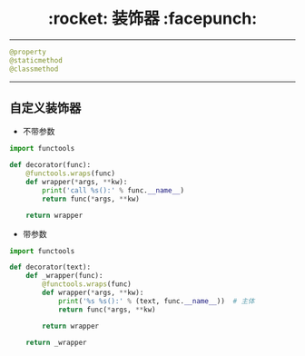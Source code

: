 <h1 align = "center">:rocket: 装饰器 :facepunch:</h1>

---
```python
@property
@staticmethod
@classmethod
```

---
## 自定义装饰器
- 不带参数
```python
import functools

def decorator(func):
    @functools.wraps(func)
    def wrapper(*args, **kw):
        print('call %s():' % func.__name__)
        return func(*args, **kw)

    return wrapper 
```

- 带参数
```python
import functools

def decorator(text):
    def _wrapper(func):
        @functools.wraps(func)
        def wrapper(*args, **kw):
            print('%s %s():' % (text, func.__name__))  # 主体
            return func(*args, **kw)

        return wrapper

    return _wrapper
```
